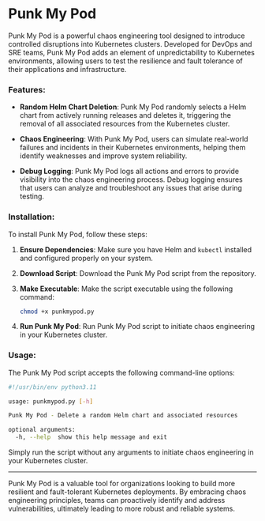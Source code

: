 
# Punk My Pod

Punk My Pod is a powerful chaos engineering tool designed to introduce controlled disruptions into Kubernetes clusters. Developed for DevOps and SRE teams, Punk My Pod adds an element of unpredictability to Kubernetes environments, allowing users to test the resilience and fault tolerance of their applications and infrastructure.

### Features:

- **Random Helm Chart Deletion**: Punk My Pod randomly selects a Helm chart from actively running releases and deletes it, triggering the removal of all associated resources from the Kubernetes cluster.
  
- **Chaos Engineering**: With Punk My Pod, users can simulate real-world failures and incidents in their Kubernetes environments, helping them identify weaknesses and improve system reliability.

- **Debug Logging**: Punk My Pod logs all actions and errors to provide visibility into the chaos engineering process. Debug logging ensures that users can analyze and troubleshoot any issues that arise during testing.

### Installation:

To install Punk My Pod, follow these steps:

1. **Ensure Dependencies**: Make sure you have Helm and `kubectl` installed and configured properly on your system.

2. **Download Script**: Download the Punk My Pod script from the repository.

3. **Make Executable**: Make the script executable using the following command:

    ```bash
    chmod +x punkmypod.py
    ```

4. **Run Punk My Pod**: Run Punk My Pod script to initiate chaos engineering in your Kubernetes cluster.

### Usage:

The Punk My Pod script accepts the following command-line options:

```bash
#!/usr/bin/env python3.11

usage: punkmypod.py [-h]

Punk My Pod - Delete a random Helm chart and associated resources

optional arguments:
  -h, --help  show this help message and exit
```

Simply run the script without any arguments to initiate chaos engineering in your Kubernetes cluster.

---

Punk My Pod is a valuable tool for organizations looking to build more resilient and fault-tolerant Kubernetes deployments. By embracing chaos engineering principles, teams can proactively identify and address vulnerabilities, ultimately leading to more robust and reliable systems.